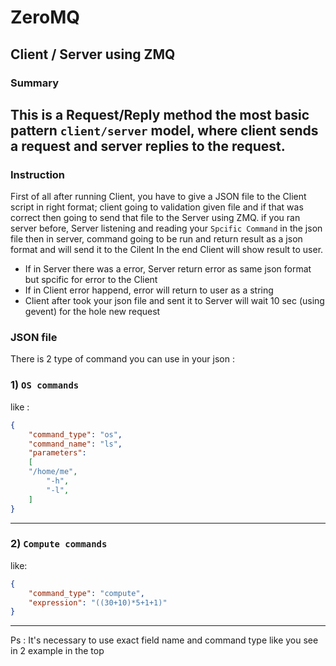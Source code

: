 # ZeroMQ
## Client / Server using ZMQ
### Summary
This is a Request/Reply method the most basic pattern `client/server` model, where client sends a request and server replies to the request.
---

### Instruction
First of all after running Client, you have to give a JSON file to the Client script in right format;
client going to validation given file and if that was correct then going to send that file to the Server using ZMQ.
if you ran server before, Server listening and reading your `Spcific Command` in the json file
then in server, command going to be run and return result as a json format and will send it to the Cilent
In the end Client will show result to user.

- If in Server there was a error, Server return error as same json format but spcific for error to the Client
- If in Client error happend, error will return to user as a string
- Client after took your json file and sent it to Server will wait 10 sec (using gevent) for the hole new request


### JSON file
There is 2 type of command you can use in your json :


### 1) `OS commands`
like :
```json
{
    "command_type": "os",
    "command_name": "ls",
    "parameters":
    [
    "/home/me",
        "-h",
        "-l",
    ]
}

```

---
### 2) `Compute commands`
like:
```json
{
    "command_type": "compute",
    "expression": "((30+10)*5+1+1)"
}
```
---
Ps : It's necessary to use exact field name and command type like you see in 2 example in the top
